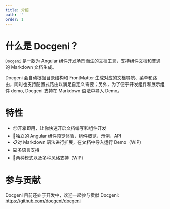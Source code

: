 ```yaml
---
title: 介绍
path: ''
order: 1
---
```


# 什么是 Docgeni？

`Docgeni` 是一款为 Angular 组件开发场景而生的文档工具，支持组件文档和普通的 Markdown 文档生成。

Docgeni 会自动根据目录结构和 FrontMatter 生成对应的文档导航、菜单和路由，同时也支持配置式路由以满足自定义需要；另外，为了便于开发组件和展示组件 demo, Docgeni 支持在 Markdown 语法中导入 Demo。

# 特性
- 📦开箱即用，让你快速开启文档编写和组件开发
- 🏡独立的 Angular 组件预览体验，组件概览，示例，API
- 📋对 Markdown 语法进行扩展，在文档中导入运行 Demo（WIP）
- 💻多语言支持
- 🚀两种模式以及多种风格支持（WIP）

# 参与贡献
Docgeni 目前还处于开发中，欢迎一起参与贡献 Docgeni: https://github.com/docgeni/docgeni

